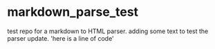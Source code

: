 # markdown_parse_test
test repo for a markdown to HTML parser. 
adding some text to test the parser update. 
'here is a line of code'
